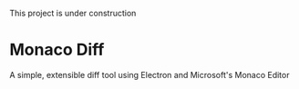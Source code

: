 This project is under construction

# Monaco Diff

A simple, extensible diff tool using Electron and Microsoft's Monaco Editor
